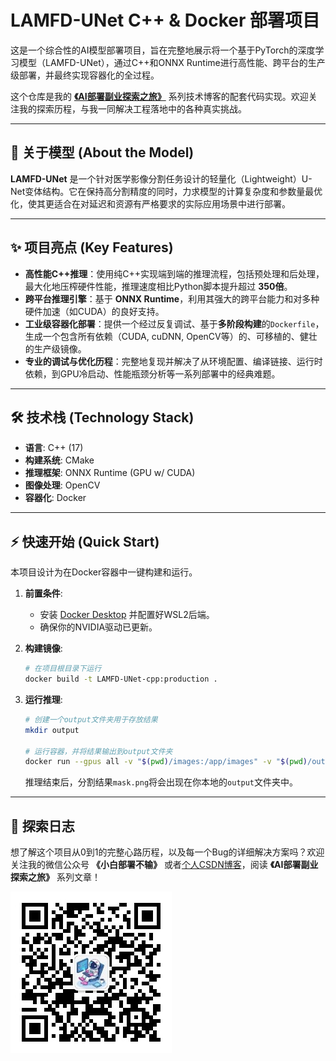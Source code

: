 # LAMFD-UNet C++ & Docker 部署项目

这是一个综合性的AI模型部署项目，旨在完整地展示将一个基于PyTorch的深度学习模型（LAMFD-UNet），通过C++和ONNX Runtime进行高性能、跨平台的生产级部署，并最终实现容器化的全过程。

这个仓库是我的 **[《AI部署副业探索之旅》](https://blog.csdn.net/love1649799152?type=ask)** 系列技术博客的配套代码实现。欢迎关注我的探索历程，与我一同解决工程落地中的各种真实挑战。

---

## 🚀 关于模型 (About the Model)

**LAMFD-UNet** 是一个针对医学影像分割任务设计的轻量化（Lightweight）U-Net变体结构。它在保持高分割精度的同时，力求模型的计算复杂度和参数量最优化，使其更适合在对延迟和资源有严格要求的实际应用场景中进行部署。


---

## ✨ 项目亮点 (Key Features)

* **高性能C++推理**：使用纯C++实现端到端的推理流程，包括预处理和后处理，最大化地压榨硬件性能，推理速度相比Python脚本提升超过 **350倍**。
* **跨平台推理引擎**：基于 **ONNX Runtime**，利用其强大的跨平台能力和对多种硬件加速（如CUDA）的良好支持。
* **工业级容器化部署**：提供一个经过反复调试、基于**多阶段构建**的`Dockerfile`，生成一个包含所有依赖（CUDA, cuDNN, OpenCV等）的、可移植的、健壮的生产级镜像。
* **专业的调试与优化历程**：完整地复现并解决了从环境配置、编译链接、运行时依赖，到GPU冷启动、性能瓶颈分析等一系列部署中的经典难题。

---

## 🛠️ 技术栈 (Technology Stack)

* **语言**: C++ (17)
* **构建系统**: CMake
* **推理框架**: ONNX Runtime (GPU w/ CUDA)
* **图像处理**: OpenCV
* **容器化**: Docker

---

## ⚡ 快速开始 (Quick Start)

本项目设计为在Docker容器中一键构建和运行。

1.  **前置条件**:
    * 安装 [Docker Desktop](https://www.docker.com/products/docker-desktop/) 并配置好WSL2后端。
    * 确保你的NVIDIA驱动已更新。

2.  **构建镜像**:
    ```bash
    # 在项目根目录下运行
    docker build -t LAMFD-UNet-cpp:production .
    ```

3.  **运行推理**:
    ```bash
    # 创建一个output文件夹用于存放结果
    mkdir output

    # 运行容器，并将结果输出到output文件夹
    docker run --gpus all -v "$(pwd)/images:/app/images" -v "$(pwd)/output:/app/output" LAMFD-UNet-cpp:production /app/images/ISIC_0000001.jpg /app/models/LAMFD_UNet_simplified.onnx /app/output/mask.png
    ```
    推理结束后，分割结果`mask.png`将会出现在你本地的`output`文件夹中。

---

## 📖 探索日志

想了解这个项目从0到1的完整心路历程，以及每一个Bug的详细解决方案吗？欢迎关注我的微信公众号 **《小白部署不输》** 或者[个人CSDN博客](https://blog.csdn.net/love1649799152?type=ask)，阅读 **《AI部署副业探索之旅》** 系列文章！

![个人微信公众号](assets/qrcode_for_gh_194521ba2f3d_258.jpg)
